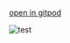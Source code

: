 [open in gitpod](https://gitpod.io/#https://github.com/aminhjz/practice)

![test](https://github.com/aminhjz/practice/actions/workflows/gradle-publish.yml/badge.svg)
